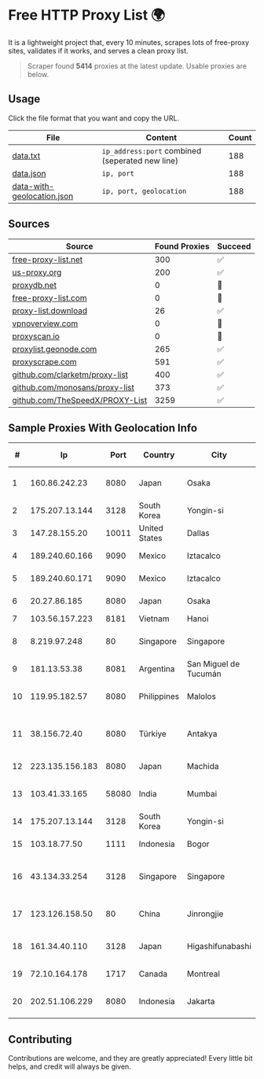 
# Free HTTP Proxy List 🌍

It is a lightweight project that, every 10 minutes, scrapes lots of free-proxy sites, validates if it works, and serves a clean proxy list.


> Scraper found **5414** proxies at the latest update. Usable proxies are below.

## Usage

Click the file format that you want and copy the URL.


|File|Content|Count|
|----|-------|-----|
|[data.txt](https://raw.githubusercontent.com/themiralay/Proxy-List-World/master/data.txt)|`ip_address:port` combined (seperated new line)|188|
|[data.json](https://raw.githubusercontent.com/themiralay/Proxy-List-World/master/data.json)|`ip, port`|188|
|[data-with-geolocation.json](https://raw.githubusercontent.com/themiralay/Proxy-List-World/master/data-with-geolocation.json)|`ip, port, geolocation`|188|

## Sources

|Source|Found Proxies|Succeed|
|------|-------------|-------|
|[free-proxy-list.net](https://free-proxy-list.net)|300|✅|
|[us-proxy.org](https://www.us-proxy.org)|200|✅|
|[proxydb.net](http://proxydb.net)|0|🚫|
|[free-proxy-list.com](https://free-proxy-list.com/?page=&port=&type%5B%5D=http&type%5B%5D=https&up_time=0&search=Search)|0|🚫|
|[proxy-list.download](https://www.proxy-list.download/HTTP)|26|✅|
|[vpnoverview.com](https://vpnoverview.com/privacy/anonymous-browsing/free-proxy-servers)|0|🚫|
|[proxyscan.io](https://www.proxyscan.io)|0|🚫|
|[proxylist.geonode.com](https://proxylist.geonode.com/api/proxy-list?limit=300&page=1&sort_by=lastChecked&sort_type=desc&protocols=http,https)|265|✅|
|[proxyscrape.com](https://api.proxyscrape.com/v2/?request=displayproxies&protocol=http&timeout=10000&country=all&ssl=all&anonymity=all)|591|✅|
|[github.com/clarketm/proxy-list](https://raw.githubusercontent.com/clarketm/proxy-list/master/proxy-list-raw.txt)|400|✅|
|[github.com/monosans/proxy-list](https://raw.githubusercontent.com/monosans/proxy-list/main/proxies/http.txt)|373|✅|
|[github.com/TheSpeedX/PROXY-List](https://raw.githubusercontent.com/TheSpeedX/PROXY-List/master/http.txt)|3259|✅|


## Sample Proxies With Geolocation Info

|#|Ip|Port|Country|City|Internet Service Provider|
|-|--|----|-------|----|-------------------------|
|1|160.86.242.23|8080|Japan|Osaka|Sony Network Communications Inc|
|2|175.207.13.144|3128|South Korea|Yongin-si|Korea Telecom|
|3|147.28.155.20|10011|United States|Dallas|Packet Host, Inc.|
|4|189.240.60.166|9090|Mexico|Iztacalco|Uninet S.A. de C.V.|
|5|189.240.60.171|9090|Mexico|Iztacalco|Uninet S.A. de C.V.|
|6|20.27.86.185|8080|Japan|Osaka|Microsoft Corporation|
|7|103.56.157.223|8181|Vietnam|Hanoi|VCCORP|
|8|8.219.97.248|80|Singapore|Singapore|Alibaba Cloud (Singapore) Private Limited|
|9|181.13.53.38|8081|Argentina|San Miguel de Tucumán|Noanet S.A|
|10|119.95.182.57|8080|Philippines|Malolos|Philippine Long Distance Telephone Co.|
|11|38.156.72.40|8080|Türkiye|Antakya|High Speed Telekomunikasyon ve Hab. Hiz. Ltd. Sti.|
|12|223.135.156.183|8080|Japan|Machida|So-net Corporation|
|13|103.41.33.165|58080|India|Mumbai|Juweriyah Networks Private Limited|
|14|175.207.13.144|3128|South Korea|Yongin-si|Korea Telecom|
|15|103.18.77.50|1111|Indonesia|Bogor|PT Usaha Adi Sanggoro|
|16|43.134.33.254|3128|Singapore|Singapore|Shenzhen Tencent Computer Systems Company Limited|
|17|123.126.158.50|80|China|Jinrongjie|China Unicom Beijing Province Network|
|18|161.34.40.110|3128|Japan|Higashifunabashi|NTT PC Communications, Inc.|
|19|72.10.164.178|1717|Canada|Montreal|GloboTech Communications|
|20|202.51.106.229|8080|Indonesia|Jakarta|PT Solusi Infostruktur Nusantara|



## Contributing

Contributions are welcome, and they are greatly appreciated! Every
little bit helps, and credit will always be given.

